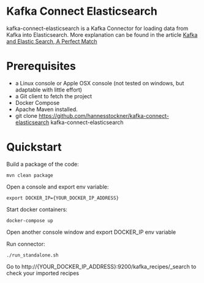 # Kafka Connect Elasticsearch

kafka-connect-elasticsearch is a Kafka Connector for loading data from Kafka into Elasticsearch.
More explanation can be found in the article [Kafka and Elastic Search, A Perfect Match](https://qbox.io/blog/kafka-and-elasticsearch-a-perfect-match-1)

# Prerequisites

- a Linux console or Apple OSX console (not tested on windows, but adaptable with little effort)
- a Git client to fetch the project
- Docker Compose
- Apache Maven installed.
- git clone https://github.com/hannesstockner/kafka-connect-elasticsearch kafka-connect-elasticsearch

# Quickstart

Build a package of the code:
```
mvn clean package
```
Open a console and export env variable:
```
export DOCKER_IP={YOUR_DOCKER_IP_ADDRESS}
```
Start docker containers:
```
docker-compose up
```
Open another console window and export DOCKER_IP env variable

Run connector:
```
./run_standalone.sh
```
Go to http://{YOUR_DOCKER_IP_ADDRESS}:9200/kafka_recipes/_search to check your imported recipes

